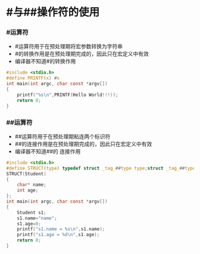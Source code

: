 <!--
 * @Author: your name
 * @Date: 2021-09-22 10:34:34
 * @LastEditTime: 2021-09-22 11:34:37
 * @LastEditors: Please set LastEditors
 * @Description: In User Settings Edit
 * @FilePath: /WorkSpace/C/C进阶/05#与##操作符的使用.md
-->
# #与##操作符的使用
### #运算符
- #运算符用于在预处理期将宏参数转换为字符串
- #的转换作用是在预处理期完成的，因此只在宏定义中有效
- 编译器不知道#的转换作用
```C
#include <stdio.h>
#define PRINTF(x) #x
int main(int argc, char const *argv[])
{
    printf("%s\n",PRINTF(Hello World!!!));
    return 0;
}
```

### ##运算符
- ##运算符用于在预处理期粘连两个标识符
- ##的连接作用是在预处理期完成的，因此只在宏定义中有效
- 编译器不知道##的 连接作用

```C
#include <stdio.h>
#define STRUCT(type) typedef struct _tag_##type type;struct _tag_##type
STRUCT(Student)
{
    char* name;
    int age;
};
int main(int argc, char const *argv[])
{
    Student s1;
    s1.name="name";
    s1.age=0;
    printf("s1.name = %s\n",s1.name);
    printf("s1.age = %d\n",s1.age);
    return 0;
}

```
